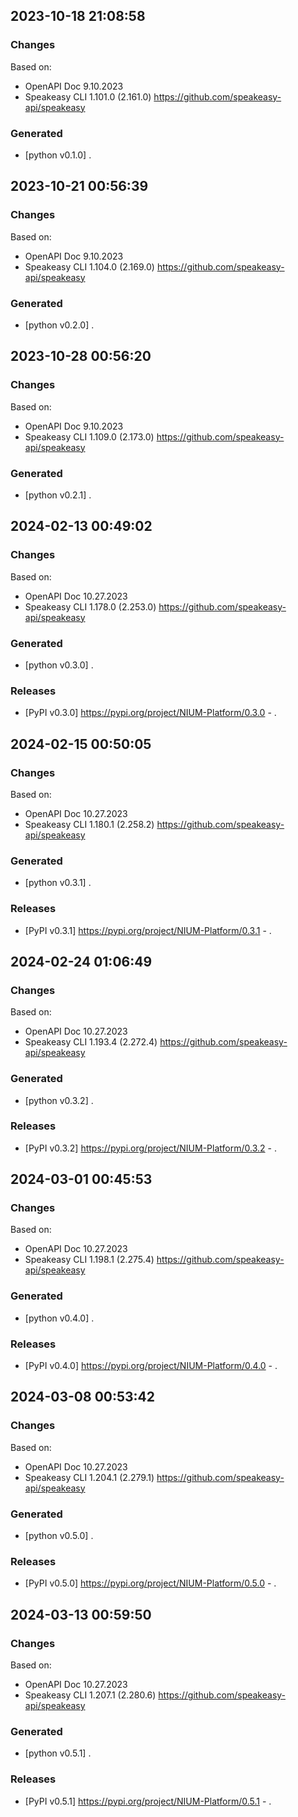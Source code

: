 

## 2023-10-18 21:08:58
### Changes
Based on:
- OpenAPI Doc 9.10.2023 
- Speakeasy CLI 1.101.0 (2.161.0) https://github.com/speakeasy-api/speakeasy
### Generated
- [python v0.1.0] .

## 2023-10-21 00:56:39
### Changes
Based on:
- OpenAPI Doc 9.10.2023 
- Speakeasy CLI 1.104.0 (2.169.0) https://github.com/speakeasy-api/speakeasy
### Generated
- [python v0.2.0] .

## 2023-10-28 00:56:20
### Changes
Based on:
- OpenAPI Doc 9.10.2023 
- Speakeasy CLI 1.109.0 (2.173.0) https://github.com/speakeasy-api/speakeasy
### Generated
- [python v0.2.1] .

## 2024-02-13 00:49:02
### Changes
Based on:
- OpenAPI Doc 10.27.2023 
- Speakeasy CLI 1.178.0 (2.253.0) https://github.com/speakeasy-api/speakeasy
### Generated
- [python v0.3.0] .
### Releases
- [PyPI v0.3.0] https://pypi.org/project/NIUM-Platform/0.3.0 - .

## 2024-02-15 00:50:05
### Changes
Based on:
- OpenAPI Doc 10.27.2023 
- Speakeasy CLI 1.180.1 (2.258.2) https://github.com/speakeasy-api/speakeasy
### Generated
- [python v0.3.1] .
### Releases
- [PyPI v0.3.1] https://pypi.org/project/NIUM-Platform/0.3.1 - .

## 2024-02-24 01:06:49
### Changes
Based on:
- OpenAPI Doc 10.27.2023 
- Speakeasy CLI 1.193.4 (2.272.4) https://github.com/speakeasy-api/speakeasy
### Generated
- [python v0.3.2] .
### Releases
- [PyPI v0.3.2] https://pypi.org/project/NIUM-Platform/0.3.2 - .

## 2024-03-01 00:45:53
### Changes
Based on:
- OpenAPI Doc 10.27.2023 
- Speakeasy CLI 1.198.1 (2.275.4) https://github.com/speakeasy-api/speakeasy
### Generated
- [python v0.4.0] .
### Releases
- [PyPI v0.4.0] https://pypi.org/project/NIUM-Platform/0.4.0 - .

## 2024-03-08 00:53:42
### Changes
Based on:
- OpenAPI Doc 10.27.2023 
- Speakeasy CLI 1.204.1 (2.279.1) https://github.com/speakeasy-api/speakeasy
### Generated
- [python v0.5.0] .
### Releases
- [PyPI v0.5.0] https://pypi.org/project/NIUM-Platform/0.5.0 - .

## 2024-03-13 00:59:50
### Changes
Based on:
- OpenAPI Doc 10.27.2023 
- Speakeasy CLI 1.207.1 (2.280.6) https://github.com/speakeasy-api/speakeasy
### Generated
- [python v0.5.1] .
### Releases
- [PyPI v0.5.1] https://pypi.org/project/NIUM-Platform/0.5.1 - .